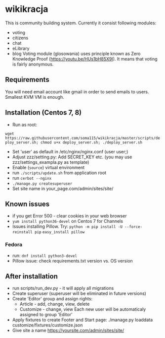 # wikikracja
This is community building system. Currently it consist following modules:
- voting
- citizens
- chat
- eLibrary
- blog
Voting module (glosowania) uses principle known as Zero Knowledge Proof (https://youtu.be/HUs1bH85X9I). It means that voting is fairly anonymous.

## Requirements
You will need email account like gmail in order to send emails to users.
Smallest KVM VM is enough. 

## Installation (Centos 7, 8)
- Run as root:

`wget https://raw.githubusercontent.com/soma115/wikikracja/master/scripts/deploy_server.sh; chmod u+x deploy_server.sh; ./deploy_server.sh`
- Set 'user' as default in /etc/nginx/nginx.conf (user user;)
- Adjust zzz/setting.py: Add SECRET_KEY etc. (you may use zzz/settings_exampla.py as template)
- Enable (`source`) virtual environment
- run `./scripts/update.sh` from application root
- run `cerbot --nginx`
- `./manage.py createsuperuser`
- Set site name in your_page.com/admin/sites/site/

## Known issues
- if you get Error 500 - clear cookies in your web browser
- `yum install python36-devel` on Centos 7 for Channels
- Issues installing Pillow. Try:
    `python -m pip install -U --force-reinstall pip`
    `easy_install pillow`

### Fedora
- run: `dnf install python3-devel`
- Pillow issue: check requirements.txt version vs. OS version

## After installation
- run scripts/run_dev.py - it will apply all migrations
- Create superuser (superuser will be eliminated in future versions)
- Create 'Editor' group and assign rights:
    - Article - add, change, view, delete
    - Customize - change, view
    Each new user will be automaticaly assigned to group 'Editor'
- Apply fixtures to create Footer and Start page: ./manage.py loaddata customize/fixtures/customize.json
- Give site a name https://yoursite.com/admin/sites/site/
